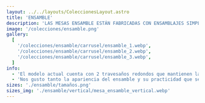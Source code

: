 ```yaml
---
layout: ../../layouts/ColeccionesLayout.astro
title: 'ENSAMBLE'
description: 'LAS MESAS ENSAMBLE ESTÁN FABRICADAS CON ENSAMBLAJES SIMPLES, LO QUE PERMITE UN EMPAQUE LO MÁS COMPACTO POSIBLE. SE ELABORAN CON LA MADERA DISPONIBLE EN EL TALLER EN ESE MOMENTO, LO QUE CONTRIBUYE A REDUCIR AL MÁXIMO LOS DESPERDICIOS Y RESIDUOS DE MATERIAL.'
image: '/colecciones/ensamble.png'
gallery:
  [
    '/colecciones/ensamble/carrusel/ensamble_1.webp',
    '/colecciones/ensamble/carrusel/ensamble_2.webp',
    '/colecciones/ensamble/carrusel/ensamble_3.webp',
  ]
info:
  - 'El modelo actual cuenta con 2 travesaños redondos que mantienen la cubierta en su lugar, 4 patas que sostienen en medio un pequeño tablero y 2 cubiertas de madera.'
  - 'Nos gusto tanto la apariencia del ensamble y su practicidad que se escaló el diseño a buros, libreros y bancas.'
sizes: './ensamble/tamaños.png'
sizes_img: './ensamble/vertical/mesa_ensamble_vertical.webp'
---
```

